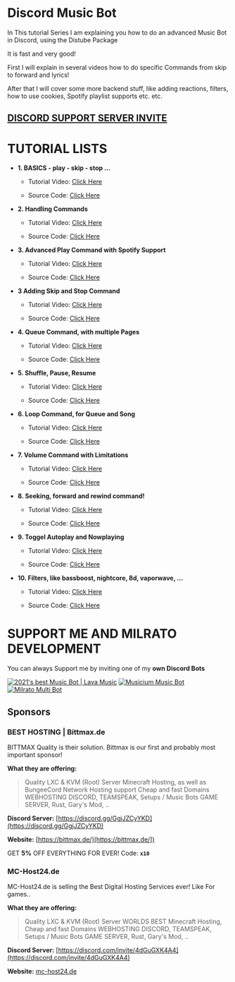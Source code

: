 # Discord Music Bot

In This tutorial Series I am explaining you how to do an advanced Music Bot in Discord, using the Distube Package

It is fast and very good!

First I will explain in several videos how to do specific Commands from skip to forward and lyrics!

After that I will cover some more backend stuff, like adding reactions, filters, how to use cookies, Spotify playlist supports etc. etc.

## [**DISCORD SUPPORT SERVER INVITE**](https://support.milrato.eu)

# TUTORIAL LISTS

- **1. BASICS - play - skip - stop ...**

    - Tutorial Video: [Click Here](https://youtu.be/tF2hYHW3H4w)

    - Source Code: [Click Here](https://github.com/Tomato6966/discord-music-bot/tree/0)

- **2. Handling Commands**

    - Tutorial Video: [Click Here](https://www.youtube.com/watch?v=LSzOKTs_deE)

    - Source Code: [Click Here](https://github.com/Tomato6966/discord-music-bot/tree/1)

- **3. Advanced Play Command with Spotify Support**

    - Tutorial Video: [Click Here](https://www.youtube.com/watch?v=xj8By8V5NR8)

    - Source Code: [Click Here](https://github.com/Tomato6966/discord-music-bot/tree/2)

- **3 Adding Skip and Stop Command**

    - Tutorial Video: [Click Here](https://www.youtube.com/watch?v=9pb0fYJSs3k)

    - Source Code: [Click Here](https://github.com/Tomato6966/discord-music-bot/tree/3)

- **4. Queue Command, with multiple Pages**

    - Tutorial Video: [Click Here](https://www.youtube.com/watch?v=x4DA1gpcDRA)

    - Source Code: [Click Here](https://github.com/Tomato6966/discord-music-bot/tree/4)


- **5. Shuffle, Pause, Resume**

    - Tutorial Video: [Click Here](https://www.youtube.com/watch?v=rnQFIj25u70)

    - Source Code: [Click Here](https://github.com/Tomato6966/discord-music-bot/tree/5)


- **6. Loop Command, for Queue and Song**

    - Tutorial Video: [Click Here](https://www.youtube.com/watch?v=jr-PilSGD5g)

    - Source Code: [Click Here](https://github.com/Tomato6966/discord-music-bot/tree/6)

- **7. Volume Command with Limitations**

    - Tutorial Video: [Click Here](https://www.youtube.com/watch?v=66GjRV819hk)

    - Source Code: [Click Here](https://github.com/Tomato6966/discord-music-bot/tree/7)

- **8. Seeking, forward and rewind command!**

    - Tutorial Video: [Click Here](https://www.youtube.com/watch?v=3F0w6QRMbFI)

    - Source Code: [Click Here](https://github.com/Tomato6966/discord-music-bot/tree/8)

- **9. Toggel Autoplay and Nowplaying**

    - Tutorial Video: [Click Here](https://www.youtube.com/watch?v=QuslcAJ5xds)

    - Source Code: [Click Here](https://github.com/Tomato6966/discord-music-bot/tree/9)

- **10. Filters, like bassboost, nightcore, 8d, vaporwave, ...**

    - Tutorial Video: [Click Here](https://www.youtube.com/watch?v=35SM_Xw7KQg)

    - Source Code: [Click Here](https://github.com/Tomato6966/discord-music-bot/tree/10)

# SUPPORT ME AND MILRATO DEVELOPMENT

You can always Support me by inviting one of my **own Discord Bots**

[![2021's best Music Bot | Lava Music](https://cdn.discordapp.com/attachments/748533465972080670/817088638780440579/test3.png)](https://lava.milrato.eu)
[![Musicium Music Bot](https://cdn.discordapp.com/attachments/742446682381221938/770055673965707264/test1.png)](https://dc.musicium.eu)
[![Milrato Multi Bot](https://cdn.discordapp.com/attachments/742446682381221938/770056826724679680/test1.png)](https://dc.milrato.eu)

## Sponsors

### BEST HOSTING | Bittmax.de
BITTMAX Quality is their solution.
Bittmax is our first and probably most important sponsor!

**What they are offering:**
> Quality LXC & KVM (Root) Server
> Minecraft Hosting, as well as BungeeCord Network Hosting support
> Cheap and fast Domains
> WEBHOSTING
> DISCORD, TEAMSPEAK, Setups / Music Bots
> GAME SERVER, Rust, Gary's Mod, ..

**Discord Server:**
[https://discord.gg/GgjJZCyYKD](https://discord.gg/GgjJZCyYKD)

**Website:**
[https://bittmax.de/](https://bittmax.de/])

GET **5%** OFF EVERYTHING FOR EVER!
Code: **`x10`**

### MC-Host24.de
MC-Host24.de is selling the Best Digital Hosting Services ever!
Like For games..

**What they are offering:**
> Quality LXC & KVM (Root) Server
> WORLDS BEST Minecraft Hosting,
> Cheap and fast Domains
> WEBHOSTING
> DISCORD, TEAMSPEAK, Setups / Music Bots
> GAME SERVER, Rust, Gary's Mod, ..

**Discord Server:**
[https://discord.com/invite/4dGuGXK4A4](https://discord.com/invite/4dGuGXK4A4)

**Website:**
[mc-host24.de](https://mc-host24.de/user/affiliate/3121])
